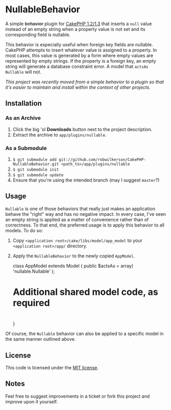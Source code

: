 # NullableBehavior

A simple <strike>behavior</strike> plugin for [CakePHP 1.2/1.3](http://cakephp.org) that inserts a `null` value instead of an empty string when a property value is not set and its corresponding field is nullable.

This behavior is especially useful when foreign key fields are nullable. CakePHP attempts to insert whatever value is assigned to a property. In most cases, this value is generated by a form where empty values are represented by empty strings. If the property is a foreign key, an empty string will generate a database constraint error. A model that `actsAs Nullable` will not.

*This project was recently moved from a simple behavior to a plugin so that it's easier to maintain and install within the context of other projects.*

## Installation

### As an Archive

1. Click the big 'ol **Downloads** button next to the project description.
1. Extract the archive to `app/plugins/nullable`.

### As a Submodule

1. `$ git submodule add git://github.com/robwilkerson/CakePHP-NullableBehavior.git <path_to>/app/plugins/nullable`
1. `$ git submodule init`
1. `$ git submodule update`
1. Ensure that you're using the intended branch (may I suggest `master`?)

## Usage

`Nullable` is one of those behaviors that really just makes an application behave the "right" way and has no negative impact. In every case, I've seen an empty string is applied as a matter of convenience rather than of correctness. To that end, the preferred usage is to apply this behavior to all models. To do so:

1. Copy `<application root>/cake/libs/model/app_model` to your `<application root>/app/` directory.
1. Apply the `NullableBehavior` to the newly copied `AppModel`.

    class AppModel extends Model {
      public $actsAs = array( 'nullable.Nullable' );
  
      # 
      # Additional shared model code, as required
      # 
    }
  
Of course, the `Nullable` behavior can also be applied to a specific model in the same manner outlined above.

## License

This code is licensed under the [MIT license](http://www.opensource.org/licenses/mit-license.php).

## Notes

Feel free to suggest improvements in a ticket or fork this project and improve upon it yourself.
